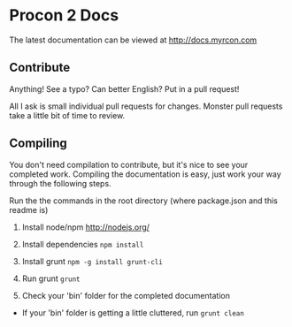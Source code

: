 # Procon 2 Docs

The latest documentation can be viewed at http://docs.myrcon.com

## Contribute
Anything! See a typo? Can better English? Put in a pull request!

All I ask is small individual pull requests for changes. Monster pull requests take a little bit of time to review.

## Compiling

You don't need compilation to contribute, but it's nice to see your completed work. Compiling the documentation is easy, just work your way through the following steps.

Run the the commands in the root directory (where package.json and this readme is)

1. Install node/npm http://nodejs.org/

2. Install dependencies ```npm install```

3. Install grunt ```npm -g install grunt-cli```

4. Run grunt ```grunt```

5. Check your 'bin' folder for the completed documentation

- If your 'bin' folder is getting a little cluttered, run ```grunt clean```
